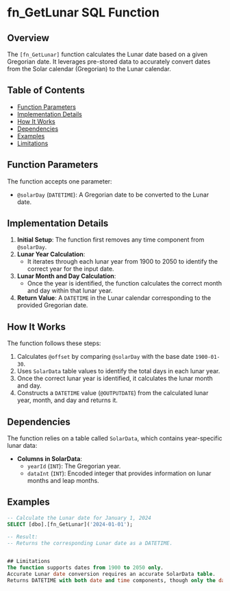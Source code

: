 # fn_GetLunar SQL Function

## Overview

The `[fn_GetLunar]` function calculates the Lunar date based on a given Gregorian date. It leverages pre-stored data to accurately convert dates from the Solar calendar (Gregorian) to the Lunar calendar.

## Table of Contents

- [Function Parameters](#function-parameters)
- [Implementation Details](#implementation-details)
- [How It Works](#how-it-works)
- [Dependencies](#dependencies)
- [Examples](#examples)
- [Limitations](#limitations)

## Function Parameters

The function accepts one parameter:
- `@solarDay` (`DATETIME`): A Gregorian date to be converted to the Lunar date.

## Implementation Details

1. **Initial Setup**: The function first removes any time component from `@solarDay`.
2. **Lunar Year Calculation**: 
   - It iterates through each lunar year from 1900 to 2050 to identify the correct year for the input date.
3. **Lunar Month and Day Calculation**: 
   - Once the year is identified, the function calculates the correct month and day within that lunar year.
4. **Return Value**: A `DATETIME` in the Lunar calendar corresponding to the provided Gregorian date.

## How It Works

The function follows these steps:
1. Calculates `@offset` by comparing `@solarDay` with the base date `1900-01-30`.
2. Uses `SolarData` table values to identify the total days in each lunar year.
3. Once the correct lunar year is identified, it calculates the lunar month and day.
4. Constructs a `DATETIME` value (`@OUTPUTDATE`) from the calculated lunar year, month, and day and returns it.

## Dependencies

The function relies on a table called `SolarData`, which contains year-specific lunar data:
- **Columns in SolarData**:
  - `yearId` (`INT`): The Gregorian year.
  - `dataInt` (`INT`): Encoded integer that provides information on lunar months and leap months.

## Examples

```sql
-- Calculate the Lunar date for January 1, 2024
SELECT [dbo].[fn_GetLunar]('2024-01-01');

-- Result:
-- Returns the corresponding Lunar date as a DATETIME.


## Limitations
The function supports dates from 1900 to 2050 only.
Accurate Lunar date conversion requires an accurate SolarData table.
Returns DATETIME with both date and time components, though only the date is relevant.

